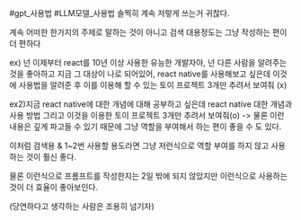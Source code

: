 #gpt_사용법 #LLM모델_사용법
솔찍히 계속 저렇게 쓰는거 귀찮다.

계속 어떠한 한가지의 주제로 말하는 것이 아니고 검색 대용정도는 그냥 작성하는 편이 더 편하다

ex) 넌 이제부터 react를 10년 이상 사용한 유능한 개발자야, 넌 다른 사람을 알려주는 것을 좋아하고 지금 그 대상이 나로 되어있어, react native를 사용해보고 싶은데 이것에 사용법을 알려준 후 이를 이용해 할 수 있는 토이 프로젝트 3개만 추려서 보여줘 (x)

ex2)지금 react native에 대한 개념에 대해 공부하고 싶은데 react native 대한 개념과 사용 방법 그리고 이것을 이용한 토이 프로젝트 3개만 추려서 보여줘(o)
-> 물론 이런 내용은 깊게 파고들 수 있기 때문에 그냥 역할을 부여해서 하는 편이 좋을 수 도 있다.

이처럼 검색용 & 1~2번 사용할 용도라면 그냥 저런식으로 역할 부여를 하지 않고 사용하는 것이 훨신 좋다.

물론 이런식으로 프롬프트를 작성한지는 2일 밖에 되지 않았지만 이런식으로 사용하는 것이 더 효율이 좋아보인다.

(당연하다고 생각하는 사람은 조용히 넘기자)